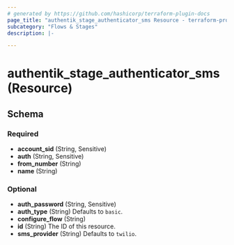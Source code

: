```yaml
---
# generated by https://github.com/hashicorp/terraform-plugin-docs
page_title: "authentik_stage_authenticator_sms Resource - terraform-provider-authentik"
subcategory: "Flows & Stages"
description: |-

---
```


# authentik_stage_authenticator_sms (Resource)





<!-- schema generated by tfplugindocs -->
## Schema

### Required

- **account_sid** (String, Sensitive)
- **auth** (String, Sensitive)
- **from_number** (String)
- **name** (String)

### Optional

- **auth_password** (String, Sensitive)
- **auth_type** (String) Defaults to `basic`.
- **configure_flow** (String)
- **id** (String) The ID of this resource.
- **sms_provider** (String) Defaults to `twilio`.



